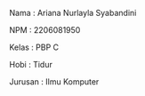 Nama : Ariana Nurlayla Syabandini

NPM : 2206081950

Kelas : PBP C

Hobi : Tidur

Jurusan : Ilmu Komputer
